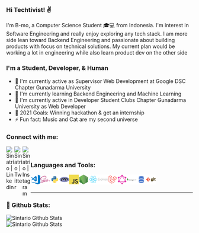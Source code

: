 ### Hi Techtivist! ✌
I'm B-mo, a Computer Science Student 🎓💻 from Indonesia. I'm interest in Software Engineering and really enjoy exploring any tech stack. I am more side lean toward Backend Engineering and passionate about building products with focus on technical solutions. My current plan would be working a lot in engineering while also learn product dev on the other side

### I'm a Student, Developer, & Human
- 🏢 I'm currently active as Supervisor Web Development at Google DSC Chapter Gunadarma University
- 🚀 I'm currently learning Backend Engineering and Machine Learning
- 👋 I'm currently active in Developer Student Clubs Chapter Gunadarma University as Web Developer
- 🎯 2021 Goals: Winning hackathon & get an internship
- ⚡ Fun fact: Music and Cat are my second universe

### Connect with me:

[<img align="left" alt="Sinatrio | Linkedin" width="22px" src="https://cdn.jsdelivr.net/npm/simple-icons@v4/icons/linkedin.svg">][linkedin]
[<img align="left" alt="Sinatrio | Twitter" width="22px" src="https://cdn.jsdelivr.net/npm/simple-icons@v4/icons/twitter.svg">][twitter]
[<img align="left" alt="Sinatrio | Instagram" width="22px" src="https://cdn.jsdelivr.net/npm/simple-icons@v4/icons/instagram.svg">][instagram]

<br/>

### Languages and Tools:

<img align="left" alt="Visual Studio Code" width="26px" src="https://raw.githubusercontent.com/github/explore/80688e429a7d4ef2fca1e82350fe8e3517d3494d/topics/visual-studio-code/visual-studio-code.png" />
<img align="left" alt="Saas" width="26px" src="https://raw.githubusercontent.com/github/explore/80688e429a7d4ef2fca1e82350fe8e3517d3494d/topics/sass/sass.png" />
<img align="left" alt="Python" width="26px" src="https://raw.githubusercontent.com/github/explore/80688e429a7d4ef2fca1e82350fe8e3517d3494d/topics/python/python.png" />
<img align="left" alt="PHP" width="26px" src="https://raw.githubusercontent.com/github/explore/80688e429a7d4ef2fca1e82350fe8e3517d3494d/topics/php/php.png" />
<img align="left" alt="Javascript" width="26px" src="https://raw.githubusercontent.com/github/explore/80688e429a7d4ef2fca1e82350fe8e3517d3494d/topics/javascript/javascript.png" />
<img align="left" alt="Node" width="26px" src="https://raw.githubusercontent.com/github/explore/80688e429a7d4ef2fca1e82350fe8e3517d3494d/topics/nodejs/nodejs.png" />
<img align="left" alt="React" width="26px" src="https://raw.githubusercontent.com/github/explore/80688e429a7d4ef2fca1e82350fe8e3517d3494d/topics/react/react.png" />
<img align="left" alt="Express" width="26px" src="https://raw.githubusercontent.com/github/explore/80688e429a7d4ef2fca1e82350fe8e3517d3494d/topics/express/express.png" />
<img align="left" alt="Laravel" width="26px" src="https://raw.githubusercontent.com/github/explore/80688e429a7d4ef2fca1e82350fe8e3517d3494d/topics/laravel/laravel.png" />
<img align="left" alt="GraphQL" width="26px" src="https://raw.githubusercontent.com/github/explore/80688e429a7d4ef2fca1e82350fe8e3517d3494d/topics/graphql/graphql.png" />
<img align="left" alt="MongoDB" width="26px" src="https://raw.githubusercontent.com/github/explore/80688e429a7d4ef2fca1e82350fe8e3517d3494d/topics/mongodb/mongodb.png" />
<img align="left" alt="SQL" width="26px" src="https://raw.githubusercontent.com/github/explore/80688e429a7d4ef2fca1e82350fe8e3517d3494d/topics/sql/sql.png" />
<img align="left" alt="Git" width="26px" src="https://raw.githubusercontent.com/github/explore/80688e429a7d4ef2fca1e82350fe8e3517d3494d/topics/git/git.png" />

<br/>
<br/>

---

### 🌟 Github Stats:

<img align="left" alt="Sintario Github Stats" src="https://github-readme-stats.vercel.app/api?username=sinatriiobimo&show_icons=true">

<br/>

<img align="left" alt="Sintario Github Stats" src="https://github-readme-stats.vercel.app/api/top-langs/?username=sinatriiobimo&layout=compact">

[linkedin]: https://www.linkedin.com/in/sinatrio-bimo-wahyudi-bbb01a193/
[twitter]: https://twitter.com/sntrbm
[instagram]: https://www.instagram.com/sinatriobimo/
